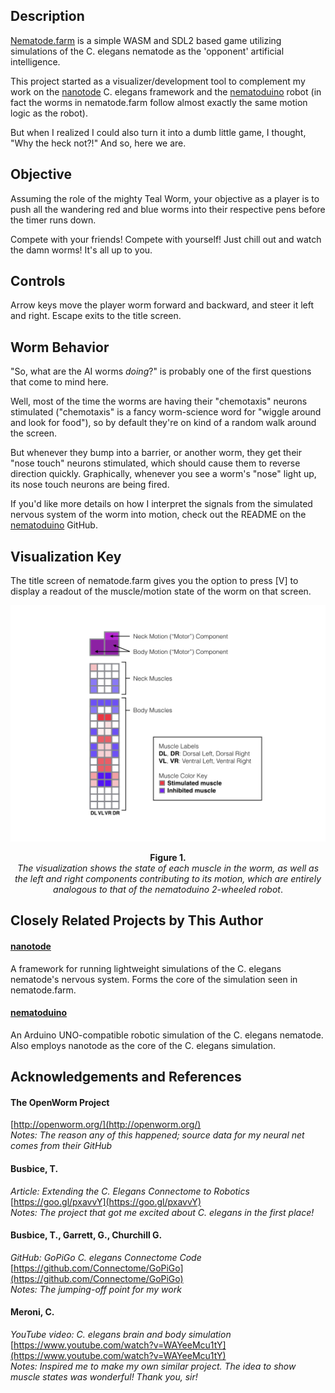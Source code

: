 ## Description

[Nematode.farm](https://nematode.farm) is a simple WASM and SDL2 based game utilizing simulations of the
C. elegans nematode as the 'opponent' artificial intelligence.

This project started as a visualizer/development tool to complement my work on the [nanotode](https://github.com/nategri/nanotode) C. elegans framework and the [nematoduino](https://github.com/nategri/nematoduino) robot (in fact the worms in nematode.farm follow almost exactly the same motion logic as the robot).

But when I realized I could also turn it into a dumb little game, I thought, "Why the heck not?!" And so, here we are.

## Objective

Assuming the role of the mighty Teal Worm, your objective as a player is to push all the wandering red and blue worms into their respective pens before the timer runs down. 

Compete with your friends! Compete with yourself! Just chill out and watch the damn worms! It's all up to you.

## Controls

Arrow keys move the player worm forward and backward, and steer it left and right. Escape exits to the title screen.

## Worm Behavior

"So, what are the AI worms *doing*?" is probably one of the first questions that come to mind here.

Well, most of the time the worms are having their "chemotaxis" neurons stimulated ("chemotaxis" is a fancy worm-science word for "wiggle around and look for food"), so by default they're on kind of a random walk around the screen.

But whenever they bump into a barrier, or another worm, they get their "nose touch" neurons stimulated, which should cause them to reverse direction quickly. Graphically, whenever you see a worm's "nose" light up, its nose touch neurons are being fired.

If you'd like more details on how I interpret the signals from the simulated nervous system of the worm into motion, check out the README on the [nematoduino](https://github.com/nategri/nematoduino) GitHub.

## Visualization Key

The title screen of nematode.farm gives you the option to press [V] to display a readout of the muscle/motion state of the worm on that screen.

<p align="center"><img width=800 src="/images/vis_key.jpeg"></p>
<p align="center"><b>Figure 1.</b><br><i>The visualization shows the state of each muscle in the worm, as well as the left and right components contributing to its motion, which are entirely analogous to that of the nematoduino 2-wheeled robot</i>.</p>

## Closely Related Projects by This Author

#### [nanotode](https://github.com/nategri/nanotode)
A framework for running lightweight simulations of the C. elegans nematode's nervous system. Forms the core of the simulation seen in nematode.farm.


#### [nematoduino](https://github.com/nategri/nematoduino)
An Arduino UNO-compatible robotic simulation of the C. elegans nematode. Also employs nanotode as the core of the C. elegans simulation.

## Acknowledgements and References

#### The OpenWorm Project
[http://openworm.org/](http://openworm.org/)  
*Notes: The reason any of this happened; source data for my neural net comes from their GitHub*

#### Busbice, T. 
*Article: Extending the C. Elegans Connectome to Robotics*  
[https://goo.gl/pxavvY](https://goo.gl/pxavvY)  
*Notes: The project that got me excited about C. elegans in the first place!*

#### Busbice, T., Garrett, G., Churchill G.
*GitHub: GoPiGo C. elegans Connectome Code*  
[https://github.com/Connectome/GoPiGo](https://github.com/Connectome/GoPiGo)  
*Notes: The jumping-off point for my work*

#### Meroni, C.
*YouTube video: C. elegans brain and body simulation*
[https://www.youtube.com/watch?v=WAYeeMcu1tY](https://www.youtube.com/watch?v=WAYeeMcu1tY)  
*Notes: Inspired me to make my own similar project. The idea to show muscle states was wonderful! Thank you, sir!*
